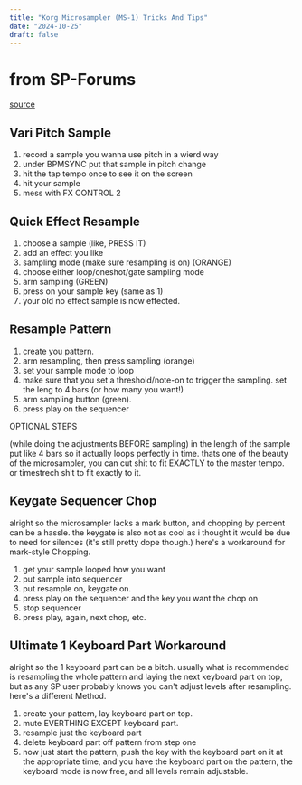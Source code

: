 ```yaml
---
title: "Korg Microsampler (MS-1) Tricks And Tips"
date: "2024-10-25"
draft: false
---
```


# from SP-Forums

[source](https://sp-forums.com/viewtopic.php?f=11&t=13749)

## Vari Pitch Sample

1. record a sample you wanna use pitch in a wierd way
2. under BPMSYNC put that sample in pitch change
3. hit the tap tempo once to see it on the screen
4. hit your sample
5. mess with FX CONTROL 2

## Quick Effect Resample

1. choose a sample (like, PRESS IT)
2. add an effect you like
3. sampling mode (make sure resampling is on) (ORANGE)
4. choose either loop/oneshot/gate sampling mode
5. arm sampling (GREEN)
6. press on your sample key (same as 1)
7. your old no effect sample is now effected.

## Resample Pattern

1. create you pattern.
2. arm resampling, then press sampling (orange)
3. set your sample mode to loop
4. make sure that you set a threshold/note-on to trigger the sampling. set the leng to 4 bars (or how many you want!)
5. arm sampling button (green).
6. press play on the sequencer

OPTIONAL STEPS

(while doing the adjustments BEFORE sampling) in the length of the sample put like 4 bars so it actually loops perfectly in time. thats one of the beauty of the microsampler, you can cut shit to fit EXACTLY to the master tempo. or timestrech shit to fit exactly to it.

## Keygate Sequencer Chop

alright so the microsampler lacks a mark button, and chopping by percent can be a hassle. the keygate is also not as cool as i thought it would be due to need for silences (it's still pretty dope though.) here's a workaround for mark-style Chopping.

1. get your sample looped how you want
2. put sample into sequencer
3. put resample on, keygate on.
4. press play on the sequencer and the key you want the chop on
5. stop sequencer
6. press play, again, next chop, etc.

## Ultimate 1 Keyboard Part Workaround

alright so the 1 keyboard part can be a bitch. usually what is recommended is resampling the whole pattern and laying the next keyboard part on top, but as any SP user probably knows you can't adjust levels after resampling. here's a different Method.

1. create your pattern, lay keyboard part on top.
2. mute EVERTHING EXCEPT keyboard part.
3. resample just the keyboard part
4. delete keyboard part off pattern from step one
5. now just start the pattern, push the key with the keyboard part on it at the appropriate time, and you have the keyboard part on the pattern, the keyboard mode is now free, and all levels remain adjustable.

<!-- https://www.youtube.com/watch?v=guJR-WxaTSY -->
